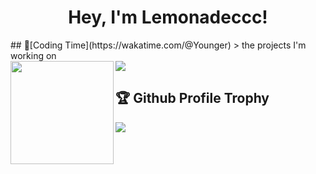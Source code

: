 <h1 align="center">
  Hey, I'm Lemonadeccc!
</h1>
<!--
<p align="center">
    <a href="https://github.com/Lemonadeccc">
      <img src="https://github-profile-trophy.vercel.app/?username=Lemonadeccc&theme=de&column=8"/>
    </a>
 </p>
 <p align="left"> 
    <a href="https://github.com/Lemonadeccc">
      <img align="center" src="https://github-readme-stats.vercel.app/api?username=Lemonadeccc&show_icons=true&theme=dracula"/>
    </a>
    <a href="https://github.com/Lemonadeccc">
      <img align="center" src="https://github-readme-stats.vercel.app/api/top-langs/?username=Lemonadeccc&layout=compact&theme=dracula&langs_count=8"/>
    </a>
 </p>
-->
<!--
[![trophy](https://github-profile-trophy.vercel.app/?username=Lemonadeccc&theme=dracula&column=8)](https://github.com/Lemonadeccc)
![Anurag's GitHub stats](https://github-readme-stats.vercel.app/api?username=Lemonadeccc&show_icons=true&theme=dracula)
[![Top Langs](https://github-readme-stats.vercel.app/api/top-langs/?username=Lemonadeccc&layout=compact&theme=dracula)](https://github.com/Lemonadeccc)
-->
##  🌠[Coding Time](https://wakatime.com/@Younger)
> the projects I'm working on
<div>
    <img height="165" align="left" src="https://github-readme-stats.vercel.app/api?username=Lemonadeccc&theme=dracula&show_icons=true" />
    <img src="https://github-readme-stats.vercel.app/api/top-langs/?username=Lemonadeccc&hide=html,css,Jupyter+Notebook,ruby,javascript&theme=dracula&langs_count=6&layout=compact" />
</div>

## 🏆 Github Profile Trophy
<img src="https://github-profile-trophy.vercel.app/?username=Lemonadeccc&theme=dracula&column=8"/>
